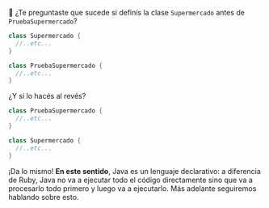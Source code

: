 :thought_balloon: ¿Te preguntaste que sucede si definís la clase `Supermercado` antes de `PruebaSupermercado`? 

```java
class Supermercado {
  //..etc...
}

class PruebaSupermercado {
  //..etc...
}
```

¿Y si lo hacés al revés? 


```java
class PruebaSupermercado {
  //..etc...
}

class Supermercado {
  //..etc...
}
```

¡Da lo mismo! **En este sentido**, Java es un lenguaje declarativo: a diferencia de Ruby, Java no va a ejecutar todo el código directamente sino que va a procesarlo todo primero y luego va a ejecutarlo. Más adelante seguiremos hablando sobre esto. 

